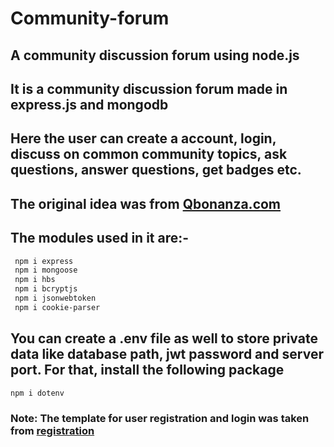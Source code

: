 # Community-forum
## A community discussion forum using node.js

## It is a community discussion forum made in express.js and mongodb
## Here the user can create a account, login, discuss on common community topics, ask questions, answer questions, get badges etc.
## The original idea was from [Qbonanza.com](https://github.com/KartikeyKakaria/Qbonanza.com)

## The modules used in it are:-
```sh
 npm i express
 npm i mongoose
 npm i hbs
 npm i bcryptjs
 npm i jsonwebtoken
 npm i cookie-parser
```
## You can create a .env file as well to store private data like database path, jwt password and server port. For that, install the following package
```sh
npm i dotenv
```

### Note: The template for user registration and login was taken from [registration](https://github.com/KartikeyKakaria/registration)